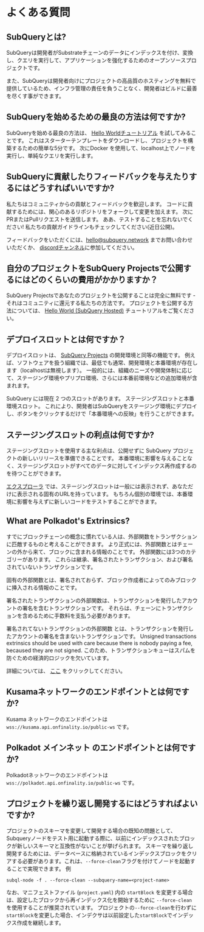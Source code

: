 # よくある質問

## SubQueryとは?

SubQueryは開発者がSubstrateチェーンのデータにインデックスを付け、変換し、クエリを実行して、アプリケーションを強化するためのオープンソースプロジェクトです。

また、SubQueryは開発者向けにプロジェクトの高品質のホスティングを無料で提供しているため、インフラ管理の責任を負うことなく、開発者はビルドに最善を尽くす事ができます。

## SubQueryを始めるための最良の方法は何ですか?

SubQueryを始める最良の方法は、 [Hello Worldチュートリアル](../quickstart/helloworld-localhost.md) を試してみることです。 これはスターターテンプレートをダウンロードし、プロジェクトを構築するための簡単な5分です。 次にDocker を使用して、localhost上でノードを実行し、単純なクエリを実行します。

## SubQueryに貢献したりフィードバックを与えたりするにはどうすればいいですか?

私たちはコミュニティからの貢献とフィードバックを歓迎します。 コードに貢献するためには、関心のあるリポジトリをフォークして変更を加えます。 次にPRまたはPullリクエストを送信します。 ああ、テストすることを忘れないでください! 私たちの貢献ガイドラインもチェックしてください(近日公開)。

フィードバックをいただくには、hello@subquery.network までお問い合わせいただくか、 [discordチャンネル](https://discord.com/invite/78zg8aBSMG)に参加してください。

## 自分のプロジェクトをSubQuery Projectsで公開するにはどのくらいの費用がかかりますか？

SubQuery Projectsであなたのプロジェクトを公開することは完全に無料です - それはコミュニティに還元する私たちの方法です。 プロジェクトを公開する方法については、 [Hello World (SubQuery Hosted)](../quickstart/helloworld-hosted.md) チュートリアルをご覧ください。

## デプロイスロットとは何ですか？

デプロイスロットは、 [SubQuery Projects](https://project.subquery.network) の開発環境と同等の機能です。 例えば、ソフトウェアを扱う組織では、最低でも通常、開発環境と本番環境が存在します（localhostは無視します）。 一般的には、組織のニーズや開発体制に応じて、ステージング環境やプリプロ環境、さらには本番前環境などの追加環境が含まれます。

SubQuery には現在 2 つのスロットがあります。 ステージングスロットと本番環境スロット。 これにより、開発者はSubQueryをステージング環境にデプロイし、ボタンをクリックするだけで「本番環境への反映」を行うことができます。

## ステージングスロットの利点は何ですか?

ステージングスロットを使用する主な利点は、公開せずに SubQuery プロジェクトの新しいリリースを準備できることです。 本番環境に影響を与えることなく、ステージングスロットがすべてのデータに対してインデックス再作成するのを待つことができます。

[エクスプローラ](https://explorer.subquery.network/) では、ステージングスロットは一般には表示されず、あなただけに表示される固有のURLを持っています。 もちろん個別の環境では、本番環境に影響を与えずに新しいコードをテストすることができます。

## What are Polkadot's Extrinsics?

すでにブロックチェーンの概念に慣れている人は、外部関数をトランザクションに匹敵するものと考えることができます。 より正式には、外部関数とはチェーンの外から来て、ブロックに含まれる情報のことです。 外部関数には3つのカテゴリーがあります。 これらは継承、署名されたトランザクション、および署名されていないトランザクションです。

固有の外部関数とは、署名されておらず、ブロック作成者によってのみブロックに挿入される情報のことです。

署名されたトランザクションの外部関数は、トランザクションを発行したアカウントの署名を含むトランザクションです。 それらは、チェーンにトランザクションを含めるために手数料を支払う必要があります。

署名されてないトランザクションの外部関数 とは、トランザクションを発行したアカウントの署名を含まないトランザクションです。 Unsigned transactions extrinsics should be used with care because there is nobody paying a fee, becaused they are not signed. このため、トランザクションキューはスパムを防ぐための経済的ロジックを欠いています。

詳細については、 [ここ](https://substrate.dev/docs/en/knowledgebase/learn-substrate/extrinsics) をクリックしてください。

## Kusamaネットワークのエンドポイントとは何ですか?

Kusama ネットワークのエンドポイントは `wss://kusama.api.onfinality.io/public-ws` です。

## Polkadot メインネット のエンドポイントとは何ですか?

Polkadotネットワークのエンドポイントは `wss://polkadot.api.onfinality.io/public-ws` です。

## プロジェクトを繰り返し開発するにはどうすればよいですか?

プロジェクトのスキーマを変更して開発する場合の既知の問題として、Subqueryノードをテスト用に起動する際に、以前にインデックスされたブロックが新しいスキーマと互換性がないことが挙げられます。 スキーマを繰り返し開発するためには、データベースに格納されているインデックスブロックをクリアする必要があります。これは、`--force-clean`フラグを付けてノードを起動することで実現できます。 例

```shell
subql-node -f . --force-clean --subquery-name=<project-name>
```

なお、マニフェストファイル (`project.yaml`) 内の `startBlock` を変更する場合は、設定したブロックから再インデックス化を開始するために `--force-clean` を使用することが推奨されています。 プロジェクトの`--force-clean`を行わずに`startBlock`を変更した場合、インデクサは以前設定した`startBlock`でインデックス作成を継続します。
